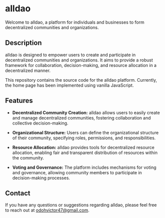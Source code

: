 # alldao

Welcome to alldao, a platform for individuals and businesses to form decentralized communities and organizations.

## Description

alldao is designed to empower users to create and participate in decentralized communities and organizations. It aims to provide a robust framework for collaboration, decision-making, and resource allocation in a decentralized manner.

This repository contains the source code for the alldao platform. Currently, the home page has been implemented using vanilla JavaScript.

## Features

- **Decentralized Community Creation:** alldao allows users to easily create and manage decentralized communities, fostering collaboration and collective decision-making.

- **Organizational Structure:** Users can define the organizational structure of their community, specifying roles, permissions, and responsibilities.

- **Resource Allocation:** alldao provides tools for decentralized resource allocation, enabling fair and transparent distribution of resources within the community.

- **Voting and Governance:** The platform includes mechanisms for voting and governance, allowing community members to participate in decision-making processes.

## Contact

If you have any questions or suggestions regarding alldao, please feel free to reach out at [odohvictor47@gmail.com](mailto:odohvictor47@gmail.com).

